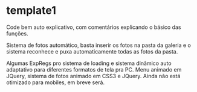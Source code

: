 # template1

Code bem auto explicativo, com comentários explicando o básico das funções.

Sistema de fotos automático, basta inserir os fotos na pasta da galeria e o sistema reconhece e puxa automaticamente todas as fotos da pasta.

Algumas ExpRegs pro sistema de loading e sistema dinâmico auto adaptativo para diferentes formatos de tela pra PC. Menu animado em JQuery, sistema de fotos animado em CSS3 e JQuery.
Ainda não está otimizado para mobiles, em breve será.
